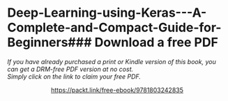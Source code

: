 # Deep-Learning-using-Keras---A-Complete-and-Compact-Guide-for-Beginners### Download a free PDF

 <i>If you have already purchased a print or Kindle version of this book, you can get a DRM-free PDF version at no cost.<br>Simply click on the link to claim your free PDF.</i>
<p align="center"> <a href="https://packt.link/free-ebook/9781803242835">https://packt.link/free-ebook/9781803242835 </a> </p>